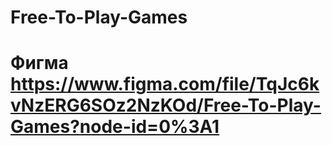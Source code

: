 # Free-To-Play-Games
# Фигма https://www.figma.com/file/TqJc6kvNzERG6SOz2NzKOd/Free-To-Play-Games?node-id=0%3A1 
